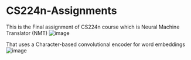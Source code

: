 # CS224n-Assignments
This is the Final assignment of CS224n course which is Neural Machine Translator (NMT)
![image](https://user-images.githubusercontent.com/63379624/105893023-3e449e80-601b-11eb-8fd2-1cd7b802dd67.png)

That uses a Character-based convolutional encoder for word embeddings
![image](https://user-images.githubusercontent.com/63379624/105893752-228dc800-601c-11eb-85db-6232a9ab35ee.png)

